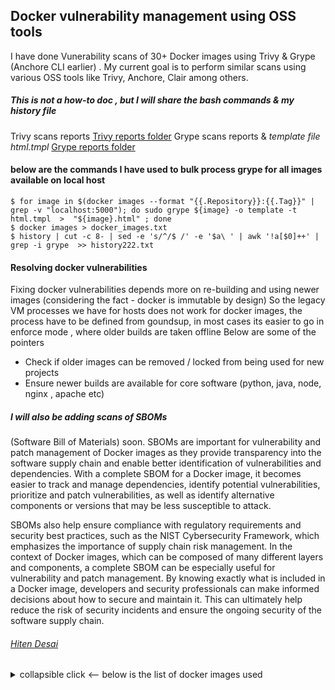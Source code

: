 ## Docker vulnerability management using OSS tools 

I have done Vunerability scans of 30+ Docker images using Trivy & Grype (Anchore CLI earlier) . My current goal is to perform similar scans using various OSS tools like Trivy, Anchore, Clair among others. 

##### _This is not a how-to doc , but I will share the bash commands & my history file_

Trivy scans reports [Trivy reports folder](https://github.com/cyberhiten/Docker-vuln-mgmt/tree/main/docker-vuln-mgmt-poc/trivy-reports)
Grype scans reports & _template file html.tmpl_ [Grype reports folder](https://github.com/cyberhiten/Docker-vuln-mgmt/tree/main/docker-vuln-mgmt-poc/grype-reports)


#### below are the commands I have used to bulk process grype for all images available on local host 
```
$ for image in $(docker images --format "{{.Repository}}:{{.Tag}}" | grep -v "localhost:5000"); do sudo grype ${image} -o template -t html.tmpl  >  "${image}.html" ; done
$ docker images > docker_images.txt
$ history | cut -c 8- | sed -e 's/^/$ /' -e '$a\ ' | awk '!a[$0]++' | grep -i grype  >> history222.txt
```

#### Resolving docker vulnerabilities 
Fixing docker vulnerabilities depends more on re-building and using newer images (considering the fact - docker is immutable by design)
So the legacy VM processes we have for hosts does not work for docker images, the process have to be defined from goundsup, in most cases its easier to go in enforce mode , where older builds are taken offline 
Below are some of the pointers 

* Check if older images can be removed / locked from being used for new projects 
* Ensure newer builds are available for core software (python, java, node, nginx , apache etc)



##### I will also be adding scans of SBOMs ######

(Software Bill of Materials) soon. SBOMs are important for vulnerability and patch management of Docker images as they provide transparency into the software supply chain and enable better identification of vulnerabilities and dependencies. With a complete SBOM for a Docker image, it becomes easier to track and manage dependencies, identify potential vulnerabilities, prioritize and patch vulnerabilities, as well as identify alternative components or versions that may be less susceptible to attack. 

SBOMs also help ensure compliance with regulatory requirements and security best practices, such as the NIST Cybersecurity Framework, which emphasizes the importance of supply chain risk management. In the context of Docker images, which can be composed of many different layers and components, a complete SBOM can be especially useful for vulnerability and patch management. By knowing exactly what is included in a Docker image, developers and security professionals can make informed decisions about how to secure and maintain it. This can ultimately help reduce the risk of security incidents and ensure the ongoing security of the software supply chain.




###### [Hiten Desai](https://in.linkedin.com/in/hitendesai) 

<details>
  <summary> collapsible click <-- below is the list of docker images used </summary>

```no-highlight
-------------------------------------------------------------------------------------------



REPOSITORY                    TAG                  IMAGE ID       CREATED         SIZE
httpd                         latest               dc1a95e13784   5 days ago      145MB
registry                      2                    8db46f9d7550   13 days ago     24.2MB
alpine                        latest               9ed4aefc74f6   13 days ago     7.05MB
localhost:5000/alpine         latest               9ed4aefc74f6   13 days ago     7.05MB
nginx                         latest               080ed0ed8312   2 weeks ago     142MB
postgres                      latest               80c558ffdc31   2 weeks ago     379MB
portainer/portainer-ce        latest               a87d51c7a324   6 weeks ago     272MB
localhost:5000/my-portainer   latest               a87d51c7a324   6 weeks ago     272MB
ubuntu                        kinetic-20221130     d6547859cd2f   4 months ago    70.2MB
localhost:5000/ubuntu         kinetic-20221130     d6547859cd2f   4 months ago    70.2MB
redis                         6.2.7                4b1123a829a1   4 months ago    113MB
localhost:5000/redis          6.2.7                4b1123a829a1   4 months ago    113MB
redis                         7.0.3-bullseye       3534610348b5   9 months ago    117MB
localhost:5000/redis          7.0.3-bullseye       3534610348b5   9 months ago    117MB
httpd                         2-alpine3.15         5c2ee73209da   12 months ago   54.9MB
httpd                         2.4-alpine3.15       5c2ee73209da   12 months ago   54.9MB
httpd                         2.4.53-alpine3.15    5c2ee73209da   12 months ago   54.9MB
httpd                         alpine3.15           5c2ee73209da   12 months ago   54.9MB
localhost:5000/httpd          2-alpine3.15         5c2ee73209da   12 months ago   54.9MB
localhost:5000/httpd          2.4-alpine3.15       5c2ee73209da   12 months ago   54.9MB
localhost:5000/httpd          2.4.53-alpine3.15    5c2ee73209da   12 months ago   54.9MB
localhost:5000/httpd          alpine3.15           5c2ee73209da   12 months ago   54.9MB
alpine                        3.13.7               6b7b3256dabe   17 months ago   5.62MB
localhost:5000/alpine         3.13.7               6b7b3256dabe   17 months ago   5.62MB
hello-world                   latest               feb5d9fea6a5   18 months ago   13.3kB
localhost:5000/ubuntu         16.04                b6f507652425   19 months ago   135MB
ubuntu                        16.04                b6f507652425   19 months ago   135MB
ubuntu                        14.04                13b66b487594   2 years ago     197MB
localhost:5000/ubuntu         14.04                13b66b487594   2 years ago     197MB
localhost:5000/ubuntu         bionic-20200311      4e5021d210f6   3 years ago     64.2MB
ubuntu                        bionic-20200311      4e5021d210f6   3 years ago     64.2MB
localhost:5000/alpine         3.10.2               961769676411   3 years ago     5.58MB
alpine                        3.10.2               961769676411   3 years ago     5.58MB
alpine                        3.10.0               4d90542f0623   3 years ago     5.58MB
localhost:5000/alpine         3.10.0               4d90542f0623   3 years ago     5.58MB
amazonlinux                   2.0.20190508         b94321659aca   3 years ago     162MB
localhost:5000/amazonlinux    2.0.20190508         b94321659aca   3 years ago     162MB
centos                        7.6.1810             f1cb7c7d58b7   4 years ago     202MB
centos                        centos7.6.1810       f1cb7c7d58b7   4 years ago     202MB
localhost:5000/centos         7.6.1810             f1cb7c7d58b7   4 years ago     202MB
localhost:5000/centos         centos7.6.1810       f1cb7c7d58b7   4 years ago     202MB
alpine                        3.3                  a6fc1dbfa81a   4 years ago     4.82MB
localhost:5000/alpine         3.3                  a6fc1dbfa81a   4 years ago     4.82MB
python                        3.7.0a3-alpine3.7    dea09749dc41   5 years ago     85.2MB
localhost:5000/python         3.7.0a3-alpine3.7    dea09749dc41   5 years ago     85.2MB
localhost:5000/amazonlinux    2017.03.1.20170812   28b6d09fbbe4   5 years ago     162MB
amazonlinux                   2017.03.1.20170812   28b6d09fbbe4   5 years ago     162MB
debian                        wheezy-20170606      ce2079b0835c   5 years ago     85.1MB
localhost:5000/debian         wheezy-20170606      ce2079b0835c   5 years ago     85.1MB
node                          6.9.2-slim           7805939fcde4   6 years ago     211MB
localhost:5000/node           6.9.2-slim           7805939fcde4   6 years ago     211MB
nginx                         1.8.1-alpine         c0dddb65129b   7 years ago     15.5MB
localhost:5000/nginx          1.8.1-alpine         c0dddb65129b   7 years ago     15.5MB
debian                        6.0                  a873733ef581   7 years ago     76.5MB
localhost:5000/debian         6.0                  a873733ef581   7 years ago     76.5MB
alpine                        2.6                  e738dfbe7a10   7 years ago     4.5MB
localhost:5000/alpine         2.6                  e738dfbe7a10   7 years ago     4.5MB
localhost:5000/redis          3.0.6-alpine         56ddc4d21480   7 years ago     15.9MB
redis                         3.0.6-alpine         56ddc4d21480   7 years ago     15.9MB
nginx                         1.9.5                5e31a05b5e9a   7 years ago     133MB
localhost:5000/nginx          1.9.5                5e31a05b5e9a   7 years ago     133MB
debian                        8.0                  d82f599287cd   7 years ago     125MB
localhost:5000/debian         8.0                  d82f599287cd   7 years ago     125MB
node                          0.12.1-slim          fc2863e27a0a   8 years ago     160MB
localhost:5000/node           0.12.1-slim          fc2863e27a0a   8 years ago     160MB
ubuntu                        10.04                e21dbcc7c9de   8 years ago     183MB
localhost:5000/ubuntu         10.04                e21dbcc7c9de   8 years ago     183MB
----------------------------------------------------------------------------------------------
```

</details>
